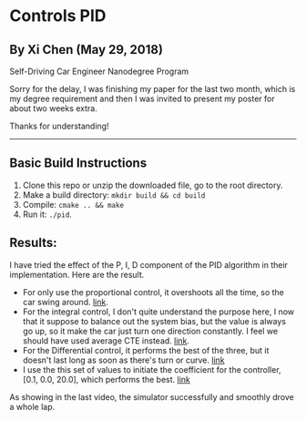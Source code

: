 # Controls PID

## By Xi Chen (May 29, 2018)

Self-Driving Car Engineer Nanodegree Program

Sorry for the delay, I was finishing my paper for the last two month, which is my degree requirement and then I was invited to present my poster for about two weeks extra.

Thanks for understanding!

---



## Basic Build Instructions

1. Clone this repo or unzip the downloaded file, go to the root directory.
2. Make a build directory: `mkdir build && cd build`
3. Compile: `cmake .. && make`
4. Run it: `./pid`. 

## Results:
I have tried the effect of the P, I, D component of the PID algorithm in their implementation. Here are the result.

* For only use the proportional control, it overshoots all the time, so the car swing around. [link](https://youtu.be/8nk2EFQ8AIY).
* For the integral control, I don't quite understand the purpose here, I now that it suppose to balance out the system bias, but the value is always go up, so it make the car just turn one direction constantly. I feel we should have used average CTE instead. [link](https://youtu.be/ieMTCqZYb_M).
* For the Differential control, it performs the best of the three, but it doesn't last long as soon as there's turn or curve. [link](https://youtu.be/aRTuXE967Lc)
* I use the this set of values to initiate the coefficient for the controller, [0.1, 0.0, 20.0], which performs the best. [link](https://youtu.be/SI5i84sWzdk)
 
 As showing in the last video, the simulator successfully and smoothly drove a whole lap. 

